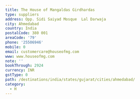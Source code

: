 ```yaml
---
title: The House of Mangaldas Girdhardas
type: suppliers
address: Opp. Sidi Saiyad Mosque  Lal Darwaja
city: Ahmedabad
country: India
postalCode: 380 001
areaCode: '79'
phone: '25506946'
mobile: 0
email: customercare@houseofmg.com
www: www.houseofmg.com
note: ''
bookThrough: 2924
currency: INR
gstType: 0
path: /destinations/india/states/gujarat/cities/ahmedabad/
category:
  - H
---
```


